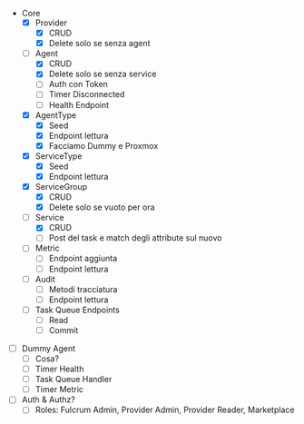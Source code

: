 - Core
  - [x] Provider
    - [x] CRUD
    - [x] Delete solo se senza agent
  - [ ] Agent
    - [x] CRUD
    - [x] Delete solo se senza service
    - [ ] Auth con Token
    - [ ] Timer Disconnected
    - [ ] Health Endpoint
  - [x] AgentType
    - [x] Seed
    - [x] Endpoint lettura
    - [x] Facciamo Dummy e Proxmox
  - [x] ServiceType
    - [x] Seed
    - [x] Endpoint lettura
  - [x] ServiceGroup
    - [x] CRUD
    - [x] Delete solo se vuoto per ora
  - [ ] Service
    - [x] CRUD
    - [ ] Post del task e match degli attribute sul nuovo
  - [ ] Metric
    - [ ] Endpoint aggiunta
    - [ ] Endpoint lettura
  - [ ] Audit
    - [ ] Metodi tracciatura
    - [ ] Endpoint lettura
  - [ ] Task Queue Endpoints
    - [ ] Read
    - [ ] Commit
- [ ] Dummy Agent
  - [ ] Cosa?
  - [ ] Timer Health
  - [ ] Task Queue Handler
  - [ ] Timer Metric
- [ ] Auth & Authz?
  - [ ] Roles: Fulcrum Admin, Provider Admin, Provider Reader, Marketplace